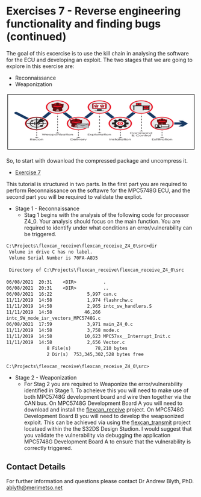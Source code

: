 # Exercises 7 - Reverse engineering functionality and finding bugs (continued)

The goal of this excercise is to use the kill chain in analysing the software for the ECU and developing an exploit. The two stages that we are going to explore in this exercise are:

* Reconnaissance 
* Weaponization

![Cyber Kill Cain](KillChain.png)

So, to start with dowanload the compressed package and uncompress it.

* [Exercise 7](https://github.com/Merimetso-Code/EmbeddedAutomotiveSecurity/blob/main/EXERCISE5.7z)

This tutorial is structured in two parts. In the first part you are required to perform Reconnaissance on the softawre for the MPC5748G ECU, and the second part you will be required to validate the expliot. 

* Stage 1 - Reconnaissance
  *  Stag 1 begins with the analysis of the following code for processor Z4_0. Your analysis should focus on the main function. You are required to identify under what conditions an error/vulnerability can be triggered.
```
C:\Projects\flexcan_receive\flexcan_receive_Z4_0\src>dir
 Volume in drive C has no label.
 Volume Serial Number is 70FA-A8D5

 Directory of C:\Projects\flexcan_receive\flexcan_receive_Z4_0\src

06/08/2021  20:31    <DIR>          .
06/08/2021  20:31    <DIR>          ..
06/08/2021  16:22             5,997 can.c
11/11/2019  14:58             1,974 flashrchw.c
11/11/2019  14:58             2,965 intc_sw_handlers.S
11/11/2019  14:58            46,266 intc_SW_mode_isr_vectors_MPC5748G.c
06/08/2021  17:59             3,971 main_Z4_0.c
11/11/2019  14:58             3,758 mode.c
11/11/2019  14:58            10,623 MPC57xx__Interrupt_Init.c
11/11/2019  14:58             2,656 Vector.c
               8 File(s)         78,210 bytes
               2 Dir(s)  753,345,302,528 bytes free

C:\Projects\flexcan_receive\flexcan_receive_Z4_0\src>
```  

* Stage 2 - Weaponization
  *  For Stag 2 you are required to Weaponize the error/vulnerability identified in Stage 1. To acheieve this you will need to make use of both MPC5748G development board and wire then together via the CAN bus. On MPC5748G Development Board A you will need to download and install the [flexcan_receive](https://github.com/Merimetso-Code/EmbeddedAutomotiveSecurity/blob/main/EXERCISE5.7z) project. On MPC5748G Development Board B you will need to develop the weapsonized exploit. This can be achieved via using the [flexcan_transmit](https://github.com/Merimetso-Code/EmbeddedAutomotiveSecurity/blob/main/Transmit.7z) project locataed within the the S32DS Design Studion. I would suggest that you validate the vulnerability via debugging the application MPC5748G Development Board A to ensure that the vulnerability is correctly triggered.

## Contact Details

For further information and questions please contact Dr Andrew Blyth, PhD. <ablyth@merimetso.net>
